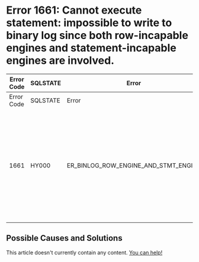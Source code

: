 
# Error 1661: Cannot execute statement: impossible to write to binary log since both row-incapable engines and statement-incapable engines are involved.


| Error Code | SQLSTATE | Error | Description |
| --- | --- | --- | --- |
| Error Code | SQLSTATE | Error | Description |
| 1661 | HY000 | ER_BINLOG_ROW_ENGINE_AND_STMT_ENGINE | Cannot execute statement: impossible to write to binary log since both row-incapable engines and statement-incapable engines are involved. |




## Possible Causes and Solutions


This article doesn't currently contain any content. [You can help!](/en/writing-and-editing-knowledge-base-articles/)

